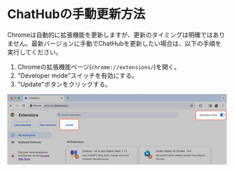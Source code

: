 # ChatHubの手動更新方法

Chromeは自動的に拡張機能を更新しますが、更新のタイミングは明確ではありません。最新バージョンに手動でChatHubを更新したい場合は、以下の手順を実行してください。

1. Chromeの拡張機能ページ(`chrome://extensions/`)を開く。
2. "Developer mode"スイッチを有効にする。
3. "Update"ボタンをクリックする。

![](../../assets/update.png)

